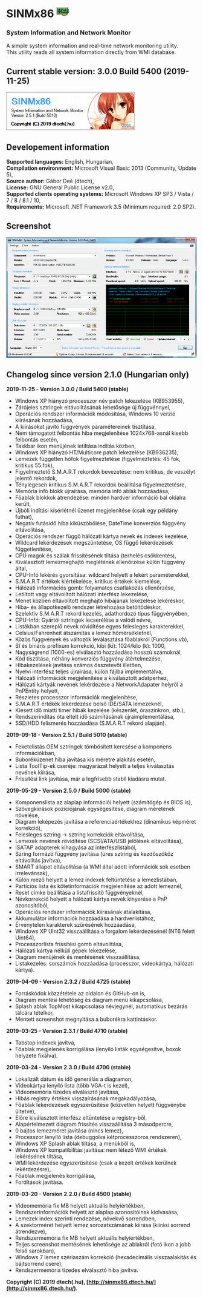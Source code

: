 ﻿# SINMx86 ![](Screenshots/SINMx86_Icon.gif)
### System Information and Network Monitor

A simple system information and real-time network monitoring utility.\
This utility reads all system information directly from WMI database.

## Current stable version: 3.0.0 Build 5400 (2019-11-25)

![](Screenshots/SINMx86_LoadSplash.png)

## Developement information

__Supported languages:__ English, Hungarian,\
__Compilation environment:__ Microsoft Visual Basic 2013 (Community, Update 5),\
__Source author:__ Gábor Deé (dtech),\
__License:__ GNU General Public License v2.0,\
__Supported clients operating systems:__ Microsoft Windows XP SP3 / Vista / 7 / 8 / 8.1 / 10,\
__Requirements:__ Microsoft .NET Framework 3.5 (Minimum required: 2.0 SP2).

## Screenshot

![](Screenshots/SINMx86_MainWindow_Win7.png)

## Changelog since version 2.1.0 (Hungarian only)

__2019-11-25 - Version 3.0.0 / Build 5400 (stable)__

- Windows XP hiányzó processzor név patch lekezelése (KB953955),
- Zárójeles sztringek eltávolításának lehetősége új függvénnyel,
- Operációs rendszer információk módosítása, Windows 10 verzió kiírásának hozzáadása,
- A kiírásokat javító függvények paramétereinek tisztítása,
- Nem támogatott felbontás hiba megjelenítése 1024x768-asnál kisebb felbontás esetén,
- Taskbar ikon menüjének letiltása indítás közben,
- Windows XP hiányzó HT/Multicore patch lekezelése (KB936235),
- Lemezek független hőfok figyelmeztetése (figyelmeztetés: 45 fok, kritikus 55 fok),
- Figyelmeztető S.M.A.R.T rekordok bevezetése: nem kritikus, de veszélyt jelentő rekordok,
- Ténylegesen kritikus S.M.A.R.T rekordok beállítása figyelmeztetésre,
- Memória infó blokk újraírása, memória infó ablak hozzáadása,
- Főablak blokkok átrendezése: minden hardver információ bal oldalra került,
- Újbóli indítási kísérlétnél üzenet megjelenítése (csak egy példány futhat),
- Negatív futásidő hiba kiküszöbölése, DateTime konverziós függvény eltávolítása,
- Operációs rendszer függő hálózati kártya nevek és indexek kezelése,
- Wildcard lekérdezések megszűntetése, OS függő lekérdezések függetlenítése,
- CPU magok és szálak frissítésének tiltása (terhelés csökkentés),
- Kiválasztott lemezmeghajtó meglétének ellenőrzése külön függvény által,
- CPU-Infó lekérés gyorsítása: wildcard helyett a lekért paraméterekkel,
- S.M.A.R.T értékek kiértékelése, kritikus értékek kiemelése,
- Hálózati információs gomb: folyamatos csatlakozás ellenőrzése,
- Letiltott vagy eltávolított hálózati interfész lekezelése,
- Menet közben eltávolított meghajtó hibájának lekezelése lekéréskor,
- Hiba- és állapotkezelő rendszer létrehozása betöltődéskor,
- Szelektív S.M.A.R.T rekord kezelés, adathordozó típus függvényében,
- CPU-Infó: Gyártói sztringek lecserélése a valódi névre,
- Listákban szereplő nevek rövidítése egyes felesleges karakterekkel,
- Celsius/Fahrenheit átszámítás a lemez hőmérsékletnél,
- Közös függvények és változók leválasztása főablakról (Functions.vb),
- SI és bináris prefixum korrekció, kibi (ki): 1024/kilo (k): 1000,
- Nagyságrend (1000-es) elválasztó hozzáadása hosszú számoknál,
- Kód tisztítása, néhány konverziós függvény átértelmezése,
- Hibakezelések javítása számos összetevőt illetően,
- Nyelvi interfész teljes újraírása, külön fájlba implementálva,
- Hálózati információk megjelenítése a kiválasztott adatperhez,
- Hálózati kártyák nevének lekérdezése a NetworkAdapater helyről a PnPEntity helyett,
- Részletes processzor információk megjelenítése,
- S.M.A.R.T értékek lekérdezése belső IDE/SATA lemezeknél,
- Kiesett idő miatti timer hibák kezelése (készenlét, óraszinkron, stb.),
- Rendszerindítás óta eltelt idő számításának újraimplementálása,
- SSD/HDD felismerés hozzáadása (S.M.A.R.T rekord alapján).

__2019-09-18 - Version 2.5.1 / Build 5010 (stable)__

- Feketelistás OEM sztringek tömbösített keresése a komponens információkban,
- Buboréküzenet hiba javítása kis méretre alakítás esetén,
- Lista ToolTip-ek cseréje: magyarázat helyett a teljes kiválasztás nevének kiírása,
- Frissítési link javítása, már a legfrisebb stabil kiadásra mutat.

__2019-05-29 - Version 2.5.0 / Build 5000 (stable)__

- Komponenslista az alaplap információi helyett (számítógép és BIOS is),
- Szövegkiírások pozíciójának egységesítése, diagram méretének növelése,
- Diagram leképezés javítása a referenciaértékekhez (dinamikus képméret korrekció),
- Felesleges sztring -> sztring korrekciók eltávolítása,
- Lemezek nevének rövidítése (SCSI/ATA/USB jelölések eltávolítása),
- ISATAP adapterek kihagyása az interfészlistából,
- Szring formázó függvény javítása (üres sztring és kezdőszóköz eltávolítás javítva),
- SMART állapot eltávolítása (a WMI által adott információk sok esetben irrelevánsak),
- Külön mező helyett a lemez indexek feltüntetése a lemezlistában,
- Partíciós lista és kötetinformációk megjelenítése az adott lemeznél,
- Reset címke beállítása a listafrissítő függvényeknél,
- Névkorrekció helyett a hálózati kártya nevek kinyerése a PnP azonosítóból,
- Operációs rendszer információk kiírásának átalakítása,
- Akkumulátor információk hozzáadása a hardverlistához,
- Érvénytelen karakterek szűrésének hozzáadása,
- Windows XP UInt32 visszaállítása a forgalom lekérdezésénél (NT6 felett Uint64),
- Processzorlista frissítési gomb eltávolítása,
- Hálózati kártya nélküli gépek lekezelése,
- Diagram menüjének és mentésének visszaállítása,
- Listakezelés: sorszámok hozzáadása (processzor, videokártya, hálózati kártya).

__2019-04-09 - Version 2.3.2 / Build 4725 (stable)__

- Forráskódok közzététele az oldalon és GitHub-on is,
- Diagram mentési lehetőség és diagram menü kikapcsolása,
- Splash ablak TopMost kikapcsolása névjegynél, automatikus bezárás tálcára tételkor,
- Mentett screenshot megnyitása a buborékra kattintáskor.

__2019-03-25 - Version 2.3.1 / Build 4710 (stable)__

- Tabstop indexek javítva,
- Főablak megjelenés korrigálása (lenyíló listák egységesítve, boxok helyzete fixálva).

__2019-03-24 - Version 2.3.0 / Build 4700 (stable)__

- Lokalizált dátum és idő generálás a diagramon,
- Videokártya lenyíló lista (több VGA-t is kezel),
- Videomemória tizedes elválasztó javítása,
- Hibás registry értékek visszaírásának megakadályozása,
- Főablak lekérdezések egyszerűsítése (közvetlen helyett függvénybe ültetve),
- Előre kiválasztott interfész eltüntetése a registry-ből,
- Alapértelmezett diagram frissítés visszaállítása 3 másodpercre,
- 0 bájtos lemezméret javítása (nincs lemez),
- Processzor lenyíló lista (debuggolva kétprocesszoros rendszeren),
- Windows XP Splash ablak tiltása, a menükből is,
- Windows XP kompatibilitás javítása: nem létező WMI értékek lekérésének tiltása,
- WMI lekérdezése egyszerűsítése (csak a kezelt értékek kerülnek lekérdezésre),
- Főablak megjelenés korrigálása,
- Fordítások javítása.

__2019-03-20 - Version 2.2.0 / Build 4500 (stable)__

- Videomemória fix MB helyett aktuális helyiértékben,
- Rendszerinformációk helyett az alaplap azonosítóinak kiolvasása,
- Lemezek index szerinti rendezése, növekvő sorrendben,
- A szektorméret helyett lemez sorozatszámának kiírása (kiírási sorrend átrendezve),
- Rendszermemória fix MB helyett aktuális helyiértékben,
- Teljes screenshot mentésének lehetősége az ablakról (fotó ikon a jobb felső sarokban),
- Windows 7 lemez szériaszám korrekció (hexadecimális visszaalakítás és bájtsorrend csere),
- Rendszermemória tizedes elválasztó hiba javítva.

__Copyright (C) 2019 dtech(.hu), [http://sinmx86.dtech.hu/](http://sinmx86.dtech.hu/).__